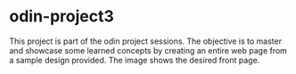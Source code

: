 # odin-project3
This project is part of the odin project sessions. 
The objective is to master and showcase some learned concepts by creating an entire web page from a sample design provided. 
The image shows the desired front page. 
